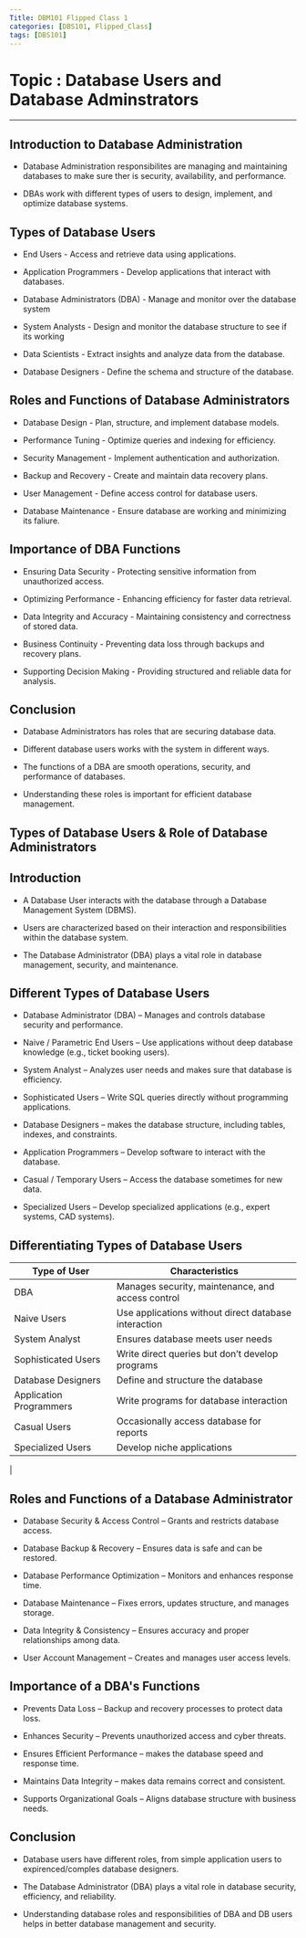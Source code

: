 ```yaml
---
Title: DBM101 Flipped Class 1
categories: [DBS101, Flipped_Class]
tags: [DBS101]
---
```


# Topic : Database Users and Database Adminstrators
---

## Introduction to Database Administration

- Database Administration responsibilites are managing and maintaining databases to make sure ther is security, availability, and performance.

- DBAs work with different types of users to design, implement, and optimize database systems.

## Types of Database Users

- End Users - Access and retrieve data using applications.

- Application Programmers - Develop applications that interact with databases.

- Database Administrators (DBA) - Manage and monitor over the database system

- System Analysts - Design and monitor the database structure to see if its working

- Data Scientists - Extract insights and analyze data from the database.

- Database Designers - Define the schema and structure of the database.

## Roles and Functions of Database Administrators

- Database Design - Plan, structure, and implement database models.

- Performance Tuning - Optimize queries and indexing for efficiency.

- Security Management - Implement authentication and authorization.

- Backup and Recovery - Create and maintain data recovery plans.

- User Management - Define access control for database users.

- Database Maintenance - Ensure database are working and minimizing its faliure.

##  Importance of DBA Functions

- Ensuring Data Security - Protecting sensitive information from unauthorized access.

- Optimizing Performance - Enhancing efficiency for faster data retrieval.

- Data Integrity and Accuracy - Maintaining consistency and correctness of stored data.

- Business Continuity - Preventing data loss through backups and recovery plans.

- Supporting Decision Making - Providing structured and reliable data for analysis.

 ## Conclusion

- Database Administrators has roles that are securing database data.

- Different database users works with the system in different ways.

- The functions of a DBA are smooth operations, security, and performance of databases.

- Understanding these roles is important for efficient database management.

##  Types of Database Users & Role of Database Administrators

## Introduction

- A Database User interacts with the database through a Database Management System (DBMS).

- Users are characterized based on their interaction and responsibilities within the database system.

- The Database Administrator (DBA) plays a vital role in database management, security, and maintenance.

## Different Types of Database Users

- Database Administrator (DBA) – Manages and controls database security and performance.

- Naive / Parametric End Users – Use applications without deep database knowledge (e.g., ticket booking users).

- System Analyst – Analyzes user needs and makes sure that database is efficiency.

- Sophisticated Users – Write SQL queries directly without programming applications.

- Database Designers – makes the database structure, including tables, indexes, and constraints.

- Application Programmers – Develop software to interact with the database.

- Casual / Temporary Users – Access the database sometimes for new data.

- Specialized Users – Develop specialized applications (e.g., expert systems, CAD systems).

## Differentiating Types of Database Users

| Type of User | Characteristics  | 
|-----------|-----------|
| DBA    |Manages security, maintenance, and access control |
| Naive Users   |  Use applications without direct database interaction   | 
|System Analyst     |   Ensures database meets user needs  |
| Sophisticated Users   |  Write direct queries but don’t develop programs   | 
| Database Designers    | Define and structure the database    |
|Application Programmers    |  Write programs for database interaction  | 
| Casual Users    |  Occasionally access database for reports   |
|  Specialized Users  |  Develop niche applications   | 
|



## Roles and Functions of a Database Administrator

- Database Security & Access Control – Grants and restricts database access.

- Database Backup & Recovery – Ensures data is safe and can be restored.

- Database Performance Optimization – Monitors and enhances response time.

- Database Maintenance – Fixes errors, updates structure, and manages storage.

- Data Integrity & Consistency – Ensures accuracy and proper relationships among data.

- User Account Management – Creates and manages user access levels.


## Importance of a DBA's Functions

- Prevents Data Loss – Backup and recovery processes to protect data loss.

- Enhances Security – Prevents unauthorized access and cyber threats.

- Ensures Efficient Performance – makes the database speed and response time.

- Maintains Data Integrity – makes data remains correct and consistent.

- Supports Organizational Goals – Aligns database structure with business needs.

## Conclusion

- Database users have different roles, from simple application users to expirenced/comples database designers.

- The Database Administrator (DBA) plays a vital role in database security, efficiency, and reliability.

- Understanding database roles and responsibilities of DBA and DB users helps in better database management and security.


